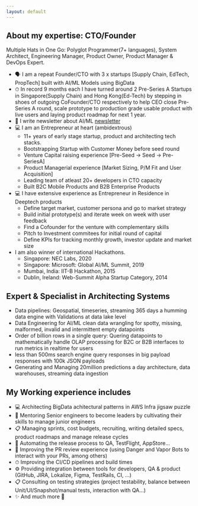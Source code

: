 ```yaml
---
layout: default
---
```


## About my expertise: CTO/Founder
Multiple Hats in One Go: Polyglot Programmer(7+ languages), System Architect, Engineering Manager, Product Owner, Product Manager & DevOps Expert. 

- 🗣 I am a repeat Founder/CTO with 3 x startups [Supply Chain, EdTech, PropTech] built with AI/ML Models using BigData 
- ⏱ In record 9 months each I have turned around 2 Pre-Series A Startups in Singapore(Supply Chain) and Hong Kong(Ed-Tech) by stepping in shoes of outgoing CoFounder/CTO respectively to help CEO close Pre-Series A round, scale prototype to production grade usable product with live users and laying product roadmap for next 1 year. 
- 📝 I write newsletter about AI/ML [newsletter](https://polymathai.substack.com)
- 💻 I am an Entrepreneur at heart (ambidextrous) 
  - 11+ years of early stage startup, product and architecting tech stacks.
  - Bootstrapping Startup with Customer Money before seed round
  - Venture Capital raising experience [Pre-Seed -> Seed -> Pre-SeriesA]
  - Product Managerial experience [Market Sizing, P/M Fit and User Acquisition]
  - Leading team of atleast 20+ developers in CTO capacity
  - Built B2C Mobile Products and B2B Enterprise Products 
- 💻 I have extensive experience as Entrepreneur in Residence in Deeptech products
  - Define target market, customer persona and go to market strategy
  - Build initial prototype(s) and iterate week on week with user feedback
  - Find a Cofounder for the venture with complementary skills
  - Pitch to Investment commitees for initial round of capital
  - Define KPIs for tracking monthly growth, investor update and market size
- I am also winner of international Hackathons.
  - Singapore: NEC Labs, 2020
  - Singapore: Microsoft: Global AI/ML Summit, 2019
  - Mumbai, India: IIT-B Hackathon, 2015
  - Dublin, Ireland: Web-Summit Alpha Startup Category, 2014

## Expert & Specialist in Architecting Systems
- Data pipelines: Geospatial, timeseries, streaming  365 days a humming data engine with Validations at data lake level
- Data Engineering for AI/ML clean data wrangling for spotty, missing, malformed, invalid and intermittent empty datapoints
- Order of billion rows in a single query: Quering datapoints to mathematically handle OLAP processing for B2C or B2B interfaces to run metrics in realtime for users
- less than 500ms search engine query responses in big payload responses with 100k JSON payloads
- Generating and Managing 20million predictions a day architecture, data warehouses, streaming data ingestion

## My Working experience includes
- 💻 Architecting BigData achitectural patterns in AWS Infra jigsaw puzzle
- 👥 Mentoring Senior engineers to become leaders by cultivating their skills to manage junior engineers
- 📋 Managing sprints, cost budgets, recruiting, writing detailed specs, product roadmaps and manage release cycles
- 🤖 Automating the release process to QA, TestFlight, AppStore…
- 👥 Improving the PR review experience (using Danger and Vapor Bots to interact with your PRs, among others)
- ⏱ Improving the CI/CD pipelines and build times
- ⚙️ Providing integration between tools for developers, QA & product (GitHub, JIRA, Lokalize, Figma, TestRails, CI, …)
- 📋 Consulting on testing strategies (project testability, balance between Unit/UI/Snapshot/manual tests, interaction with QA…)
- ✨ And much more 🙂





<!-- Text can be **bold**, _italic_, or ~~strikethrough~~.

[Link to another page](./2-another-page.html).

[Link to another page copy](./1-previous-startups.html).

There should be whitespace between paragraphs.

There should be whitespace between paragraphs. We recommend including a README, or a file with information about your project. -->


<!-- ## Header 2

> This is a blockquote following a header.
>
> When something is important enough, you do it even if the odds are not in your favor.

## Competitions

- 2020 ISPASS Student Travel Award  
- [Research Distinction](https://cns.utexas.edu/undergraduate-education/events/cns-distinctions/2020-distinction-winners#bodun-hucomputer-science) by the College of Natural Sciences


### Header 3

```js
// Javascript code with syntax highlighting.
var fun = function lang(l) {
  dateformat.i18n = require('./lang/' + l)
  return true;
}
```

```ruby
# Ruby code with syntax highlighting
GitHubPages::Dependencies.gems.each do |gem, version|
  s.add_dependency(gem, "= #{version}")
end
```

#### Header 4

*   This is an unordered list following a header.
*   This is an unordered list following a header.
*   This is an unordered list following a header.

##### Header 5

1.  This is an ordered list following a header.
2.  This is an ordered list following a header.
3.  This is an ordered list following a header.

###### Header 6

| head1        | head two          | three |
|:-------------|:------------------|:------|
| ok           | good swedish fish | nice  |
| out of stock | good and plenty   | nice  |
| ok           | good `oreos`      | hmm   |
| ok           | good `zoute` drop | yumm  |

### There's a horizontal rule below this.

* * *

### Here is an unordered list:

*   Item foo
*   Item bar
*   Item baz
*   Item zip

### And an ordered list:

1.  Item one
1.  Item two
1.  Item three
1.  Item four

### And a nested list:

- level 1 item
  - level 2 item
  - level 2 item
    - level 3 item
    - level 3 item
- level 1 item
  - level 2 item
  - level 2 item
  - level 2 item
- level 1 item
  - level 2 item
  - level 2 item
- level 1 item

### Small image

![Octocat](https://github.githubassets.com/images/icons/emoji/octocat.png)

### Large image

![Branching](https://guides.github.com/activities/hello-world/branching.png)


### Definition lists can be used with HTML syntax.

<dl>
<dt>Name</dt>
<dd>Godzilla</dd>
<dt>Born</dt>
<dd>1952</dd>
<dt>Birthplace</dt>
<dd>Japan</dd>
<dt>Color</dt>
<dd>Green</dd>
</dl>

```
Long, single-line code blocks should not wrap. They should horizontally scroll if they are too long. This line should be long enough to demonstrate this.
```

```
The final element.
``` -->
